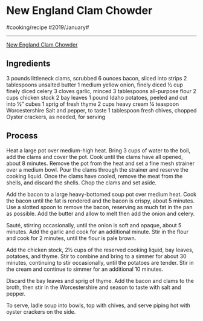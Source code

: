 # New England Clam Chowder
#cooking/recipe #2019/January#
- - - -
[New England Clam Chowder](http://www.cookingwithcocktailrings.com/soup/2018/new-england-clam-chowder)

## Ingredients
3 pounds littleneck clams, scrubbed
6 ounces bacon, sliced into strips
2 tablespoons unsalted butter
1 medium yellow onion, finely diced
½ cup finely diced celery
3 cloves garlic, minced
3 tablespoons all-purpose flour
2 cups chicken stock
2 bay leaves
1 pound Idaho potatoes, peeled and cut into ½” cubes
1 sprig of fresh thyme
2 cups heavy cream
¼ teaspoon Worcestershire
Salt and pepper, to taste
1 tablespoon fresh chives, chopped
Oyster crackers, as needed, for serving

## Process
Heat a large pot over medium-high heat. Bring 3 cups of water to the boil, add the clams and cover the pot. Cook until the clams have all opened, about 8 minutes. Remove the pot from the heat and set a fine mesh strainer over a medium bowl. Pour the clams through the strainer and reserve the cooking liquid. Once the clams have cooled, remove the meat from the shells, and discard the shells. Chop the clams and set aside.

Add the bacon to a large heavy-bottomed soup pot over medium heat. Cook the bacon until the fat is rendered and the bacon is crispy, about 5 minutes. Use a slotted spoon to remove the bacon, reserving as much fat in the pan as possible. Add the butter and allow to melt then add the onion and celery.

Sauté, stirring occasionally, until the onion is soft and opaque, about 5 minutes. Add the garlic and cook for an additional minute. Stir in the flour and cook for 2 minutes, until the flour is pale brown.

Add the chicken stock, 2½ cups of the reserved cooking liquid, bay leaves, potatoes, and thyme. Stir to combine and bring to a simmer for about 30 minutes, continuing to stir occasionally, until the potatoes are tender. Stir in the cream and continue to simmer for an additional 10 minutes.

Discard the bay leaves and sprig of thyme. Add the bacon and clams to the broth, then stir in the Worcestershire and season to taste with salt and pepper.

To serve, ladle soup into bowls, top with chives, and serve piping hot with oyster crackers on the side.